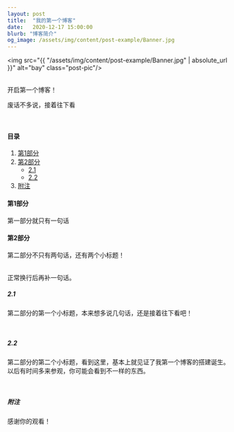 ```yaml
---
layout: post
title:  "我的第一个博客"
date:   2020-12-17 15:00:00
blurb: "博客简介"
og_image: /assets/img/content/post-example/Banner.jpg
---
```


<img src="{{ "/assets/img/content/post-example/Banner.jpg" | absolute_url }}" alt="bay" class="post-pic"/>
<br />
<br />

开启第一个博客！

废话不多说，接着往下看

<br />


#### 目录
1. [第1部分](#第1部分)
2. [第2部分](#第2部分)
    * [2.1](#2.1)
    * [2.2](#2.2)
3. [附注](#附注)

#### 第1部分
第一部分就只有一句话
<br />


#### 第2部分
第二部分不只有两句话，还有两个小标题！

<br />
正常换行后再补一句话。

<br/>

##### 2.1
第二部分的第一个小标题，本来想多说几句话，还是接着往下看吧！

<br />

##### 2.2
第二部分的第二个小标题，看到这里，基本上就见证了我第一个博客的搭建诞生。以后有时间多来参观，你可能会看到不一样的东西。

<br />


##### 附注

感谢你的观看！

